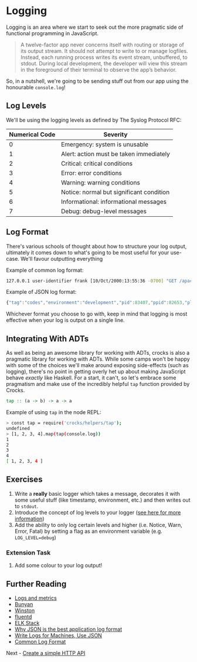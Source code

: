 # Logging

Logging is an area where we start to seek out the more pragmatic side of functional programming in JavaScript.

> A twelve-factor app never concerns itself with routing or storage of its output stream. It should not attempt to write to or manage logfiles. Instead, each running process writes its event stream, unbuffered, to stdout. During local development, the developer will view this stream in the foreground of their terminal to observe the app’s behavior.

So, in a nutshell, we're going to be sending stuff out from our app using the honourable `console.log`!

## Log Levels

We'll be using the logging levels as defined by The Syslog Protocol RFC:

| Numerical Code | Severity |
| --- | --- |
| 0 | Emergency: system is unusable |
| 1 | Alert: action must be taken immediately |
| 2 | Critical: critical conditions |
| 3 | Error: error conditions |
| 4 | Warning: warning conditions |
| 5 | Notice: normal but significant condition |
| 6 | Informational: informational messages |
| 7 | Debug: debug-level messages |

## Log Format

There's various schools of thought about how to structure your log output, ultimately it comes down to what's going to be most useful for your use-case. We'll favour outputting everything 

Example of common log format:
```bash
127.0.0.1 user-identifier frank [10/Oct/2000:13:55:36 -0700] "GET /apache_pb.gif HTTP/1.0" 200 2326
```

Example of JSON log format:
```JavaScript
{"tag":"codes","environment":"development","pid":83407,"ppid":82653,"platform":"darwin","timestamp":1528069192556,"dateTime":"2018-06-03T23:39:52.556Z","level":"NOTICE","body":{"message":"Invalid status code supplied","path":"/status-codes/509","status":509}}
```

Whichever format you choose to go with, keep in mind that logging is most effective when your log is output on a single line.

## Integrating With ADTs

As well as being an awesome library for working with ADTs, crocks is also a pragmatic library for working with ADTs. While some camps won't be happy with some of the choices we'll make around exposing side-effects (such as logging), there's no point in getting overly het up about making JavaScript behave *exactly* like Haskell. For a start, it can't, so let's embrace some pragmatism and make use of the incredibly helpful `tap` function provided by Crocks.

```haskell
tap :: (a -> b) -> a -> a
```

Example of using `tap` in the node REPL:
```bash
> const tap = require('crocks/helpers/tap');
undefined
> [1, 2, 3, 4].map(tap(console.log))
1
2
3
4
[ 1, 2, 3, 4 ]
```

## Exercises

1. Write a **really** basic logger which takes a message, decorates it with some useful stuff (like timestamp, environment, etc.) and then writes out to `stdout`.
1. Introduce the concept of log levels to your logger ([see here for more information]())
1. Add the ability to only log certain levels and higher (i.e. Notice, Warn, Error, Fatal) by setting a flag as an environment variable (e.g. `LOG_LEVEL=debug`)

### Extension Task

1. Add some colour to your log output!

## Further Reading

* [Logs and metrics](https://medium.com/@copyconstruct/logs-and-metrics-6d34d3026e38)
* [Bunyan](https://npmjs.org/package/bunyan)
* [Winston](https://npmjs.org/package/winston)
* [fluentd](https://www.fluentd.org/)
* [ELK Stack](https://www.elastic.co/elk-stack)
* [Why JSON is the best application log format](https://www.loggly.com/blog/why-json-is-the-best-application-log-format-and-how-to-switch/)
* [Write Logs for Machines, Use JSON](https://paul.querna.org/articles/2011/12/26/log-for-machines-in-json/)
* [Common Log Format](https://en.wikipedia.org/wiki/Common_Log_Format)

Next - [Create a simple HTTP API](./a-simple-application.md)
